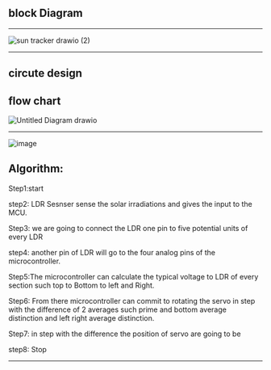 ## block Diagram
--------------------------------------------------------------------------------


![sun tracker drawio (2)](https://user-images.githubusercontent.com/98837660/155744247-515f5ebe-9ca6-4bde-9b3e-bcc824673094.png)


-------------------------------------------------------------------

## circute design
 


## flow chart
![Untitled Diagram drawio](https://user-images.githubusercontent.com/98837660/155740785-495b0787-4485-4f7d-a15f-ff6a1c99da73.png)

-----------------------------------------------------------
![image](https://user-images.githubusercontent.com/98837660/157002789-a12ef811-3166-4491-aab7-e754e2b0f253.png)


## Algorithm:

  Step1:start   
  
  step2: LDR Sesnser sense the solar irradiations and gives the input to the MCU. 
  
  Step3: we are going to connect the LDR one pin to five potential units of every LDR 
  
  step4: another pin of LDR will go to the four analog pins of the microcontroller. 
  
  Step5:The microcontroller can calculate the typical voltage to LDR of every section such
      top to Bottom to left and Right.

  Step6: From there microcontroller can commit to rotating the servo in step with the
       difference of 2 averages such prime and bottom average distinction and left right
       average distinction.

  Step7: in step with the difference the position of servo are going to be
  
  step8: Stop
  
  ---------------------------------------
